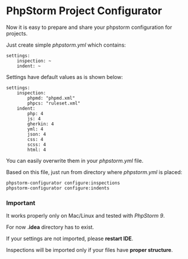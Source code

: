 # PhpStorm Project Configurator

Now it is easy to prepare and share your phpstorm configuration for projects.

Just create simple *phpstorm.yml* which contains:
```
settings:
    inspection: ~
    indent: ~
```

Settings have default values as is shown below:
```
settings:
    inspection:
        phpmd: "phpmd.xml"
        phpcs: "ruleset.xml"
    indent:
        php: 4
        js: 4
        gherkin: 4
        yml: 4
        json: 4
        css: 4
        scss: 4
        html: 4
```

You can easily overwrite them in your *phpstorm.yml* file.

Based on this file, just run from directory where *phpstorm.yml* is placed:
```
phpstorm-configurator configure:inspections
phpstorm-configurator configure:indents
```

### Important

It works properly only on Mac/Linux and tested with *PhpStorm 9*.

For now **.idea** directory has to exist.

If your settings are not imported, please **restart IDE**.

Inspections will be imported only if your files have **proper structure**.
